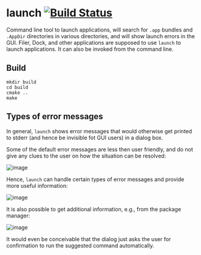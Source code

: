 # launch [![Build Status](https://api.cirrus-ci.com/github/helloSystem/launch.svg)](https://cirrus-ci.com/github/helloSystem/launch)

Command line tool to launch applications, will search for `.app` bundles and `.AppDir` directories in various directories, and will show launch errors in the GUI. Filer, Dock, and other applications are supposed to use `launch` to launch applications. It can also be invoked from the command line.

## Build

```shell
mkdir build
cd build
cmake ..
make
```

## Types of error messages

In general, `launch` shows error messages that would otherwise get printed to stderr (and hence be invisible fot GUI users) in a dialog box.

Some of the default error messages are less then user friendly, and do not give any clues to the user on how the situation can be resolved:

![image](https://user-images.githubusercontent.com/2480569/96020556-84039f80-0e4e-11eb-9a43-dd21b28e209b.png)

Hence, `launch` can handle certain types of error messages and provide more useful information:

![image](https://user-images.githubusercontent.com/2480569/96335893-0cb35300-107c-11eb-9871-76e477391202.png)

It is also possible to get additional information, e.g., from the package manager:

![image](https://user-images.githubusercontent.com/2480569/96335900-1f2d8c80-107c-11eb-9b30-5925d6d06df0.png)

It would even be conceivable that the dialog just asks the user for confirmation to run the suggested command automatically.
